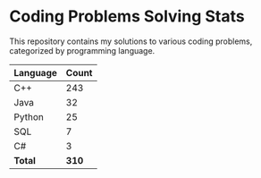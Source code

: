 # Coding Problems Solving Stats

This repository contains my solutions to various coding problems, categorized by programming language.

| Language | Count |
|----------|-------|
| C++ | 243 |
| Java | 32 |
| Python | 25 |
| SQL | 7 |
| C# | 3 |
| **Total** | **310** |
